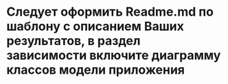 # Следует оформить Readme.md по шаблону с описанием Ваших результатов, в раздел зависимости включите диаграмму классов модели приложения
